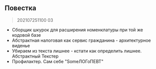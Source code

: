 ## Повестка

> 202107251100 03

* Сборщик шкурок для расширения номенклатуры при той же кодовой базе
* Абстрактная налоговая как сервис гражданина - архитектурное виденье
* Убираем из текста лишнее - кстати как определить лишнее. Абстрактный Текстер
* Профилактер. Сам себе "SomeЛОГоПЕВТ"
